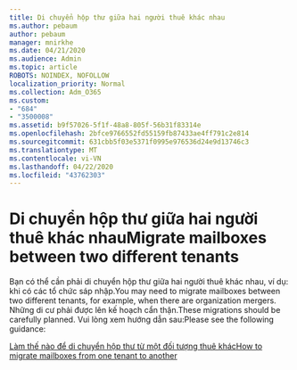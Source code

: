 ```yaml
---
title: Di chuyển hộp thư giữa hai người thuê khác nhau
ms.author: pebaum
author: pebaum
manager: mnirkhe
ms.date: 04/21/2020
ms.audience: Admin
ms.topic: article
ROBOTS: NOINDEX, NOFOLLOW
localization_priority: Normal
ms.collection: Adm_O365
ms.custom:
- "684"
- "3500008"
ms.assetid: b9f57026-5f1f-48a8-805f-56b31f83314e
ms.openlocfilehash: 2bfce9766552fd55159fb87433ae4ff791c2e814
ms.sourcegitcommit: 631cbb5f03e5371f0995e976536d24e9d13746c3
ms.translationtype: MT
ms.contentlocale: vi-VN
ms.lasthandoff: 04/22/2020
ms.locfileid: "43762303"
---
```

# <a name="migrate-mailboxes-between-two-different-tenants"></a><span data-ttu-id="5f1dd-102">Di chuyển hộp thư giữa hai người thuê khác nhau</span><span class="sxs-lookup"><span data-stu-id="5f1dd-102">Migrate mailboxes between two different tenants</span></span>

<span data-ttu-id="5f1dd-103">Bạn có thể cần phải di chuyển hộp thư giữa hai người thuê khác nhau, ví dụ: khi có các tổ chức sáp nhập.</span><span class="sxs-lookup"><span data-stu-id="5f1dd-103">You may need to migrate mailboxes between two different tenants, for example, when there are organization mergers.</span></span> <span data-ttu-id="5f1dd-104">Những di cư phải được lên kế hoạch cẩn thận.</span><span class="sxs-lookup"><span data-stu-id="5f1dd-104">These migrations should be carefully planned.</span></span> <span data-ttu-id="5f1dd-105">Vui lòng xem hướng dẫn sau:</span><span class="sxs-lookup"><span data-stu-id="5f1dd-105">Please see the following guidance:</span></span>
  
[<span data-ttu-id="5f1dd-106">Làm thế nào để di chuyển hộp thư từ một đối tượng thuê khác</span><span class="sxs-lookup"><span data-stu-id="5f1dd-106">How to migrate mailboxes from one tenant to another</span></span>](https://docs.microsoft.com/Exchange/mailbox-migration/migrate-mailboxes-across-tenants)
  